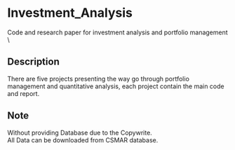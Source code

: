 # Investment_Analysis
Code and research paper for investment analysis and portfolio management \

## Description
There are five projects presenting the way go through portfolio management and quantitative analysis, each project contain the main code and report.

## Note
Without providing Database due to the Copywrite. \
All Data can be downloaded from CSMAR database.
